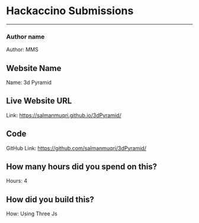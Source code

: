 # Hackaccino Submissions
 
---

### Author name

Author: MMS

<!-- A name or nickname that you want to appear as the author of the website -->

## Website Name

Name: 3d Pyramid

## Live Website URL

Link: https://salmanmuqri.github.io/3dPyramid/

## Code

GitHub Link: https://github.com/salmanmuqri/3dPyramid/

## How many hours did you spend on this?

Hours: 4

## How did you build this?

How: Using Three Js
